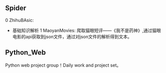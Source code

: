## Spider
0 ZhihuBAsic:
  * 基础知识解析
1 MaoyanMovies:
  爬取猫眼短评——《我不是药神》,通过猫眼电影的api获取到json文件，通过对json文件的解析得到文本。<br>
  
## Python_Web
Python web project group！Daily work and project set。
